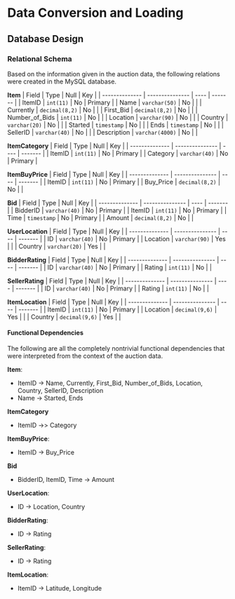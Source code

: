 # Data Conversion and Loading

## Database Design

### Relational Schema

Based on the information given in the auction data, the following relations
were created in the MySQL database.

**Item**
| Field          | Type            | Null | Key     |
| -------------- | --------------- | ---- | ------- |
| ItemID         | `int(11)`       | No   | Primary |
| Name           | `varchar(50)`   | No   |         |
| Currently      | `decimal(8,2)`  | No   |         |
| First_Bid      | `decimal(8,2)`  | No   |         |
| Number_of_Bids | `int(11)`       | No   |         |
| Location       | `varchar(90)`   | No   |         |
| Country        | `varchar(20)`   | No   |         |
| Started        | `timestamp`     | No   |         |
| Ends           | `timestamp`     | No   |         |
| SellerID       | `varchar(40)`   | No   |         |
| Description    | `varchar(4000)` | No   |         |

**ItemCategory**
| Field          | Type            | Null | Key     |
| -------------- | --------------- | ---- | ------- |
| ItemID         | `int(11)`       | No   | Primary |
| Category       | `varchar(40)`   | No   | Primary |

**ItemBuyPrice**
| Field          | Type            | Null | Key     |
| -------------- | --------------- | ---- | ------- |
| ItemID         | `int(11)`       | No   | Primary |
| Buy_Price      | `decimal(8,2)`  | No   |         |

**Bid**
| Field          | Type            | Null | Key     |
| -------------- | --------------- | ---- | ------- |
| BidderID       | `varchar(40)`   | No   | Primary |
| ItemID         | `int(11)`       | No   | Primary |
| Time           | `timestamp`     | No   | Primary |
| Amount         | `decimal(8,2)`  | No   |         |

**UserLocation**
| Field          | Type            | Null | Key     |
| -------------- | --------------- | ---- | ------- |
| ID             | `varchar(40)`   | No   | Primary |
| Location       | `varchar(90)`   | Yes  |         |
| Country        | `varchar(20)`   | Yes  |         |

**BidderRating**
| Field          | Type            | Null | Key     |
| -------------- | --------------- | ---- | ------- |
| ID             | `varchar(40)`   | No   | Primary |
| Rating         | `int(11)`       | No   |         |

**SellerRating**
| Field          | Type            | Null | Key     |
| -------------- | --------------- | ---- | ------- |
| ID             | `varchar(40)`   | No   | Primary |
| Rating         | `int(11)`       | No   |         |

**ItemLocation**
| Field          | Type            | Null | Key     |
| -------------- | --------------- | ---- | ------- |
| ItemID         | `int(11)`       | No   | Primary |
| Location       | `decimal(9,6)`  | Yes  |         |
| Country        | `decimal(9,6)`  | Yes  |         |

#### Functional Dependencies

The following are all the completely nontrivial functional dependencies that
were interpreted from the context of the auction data. 

**Item**:

  * ItemID -> Name, Currently, First_Bid, Number_of_Bids, Location, Country, SellerID, Description
  * Name -> Started, Ends

**ItemCategory**

  * ItemID ->> Category

**ItemBuyPrice**:

  * ItemID -> Buy_Price

**Bid**

  * BidderID, ItemID, Time -> Amount

**UserLocation**:

  * ID -> Location, Country

**BidderRating**:

  * ID -> Rating

**SellerRating**:

  * ID -> Rating

**ItemLocation**:

  * ItemID -> Latitude, Longitude

